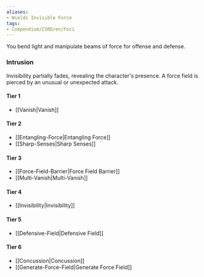 ```yaml
---  
aliases:  
- Wields Invisible Force  
tags:  
- Compendium/CSRD/en/Foci  
---
```

  
You bend light and manipulate beams of force for offense and defense.  
 ### Intrusion  
Invisibility partially fades, revealing the character's presence. A force field is pierced by an unusual or unexpected attack.
  
#### Tier 1  
* [[Vanish|Vanish]]  
#### Tier 2  
  
* [[Entangling-Force|Entangling Force]]  
* [[Sharp-Senses|Sharp Senses]]  
#### Tier 3  
  
  - [[Force-Field-Barrier|Force Field Barrier]]  
  - [[Multi-Vanish|Multi-Vanish]]  
#### Tier 4  
  
* [[Invisibility|Invisibility]]  
#### Tier 5  
  
* [[Defensive-Field|Defensive Field]]  
#### Tier 6  
  
  - [[Concussion|Concussion]]  
  - [[Generate-Force-Field|Generate Force Field]]  
